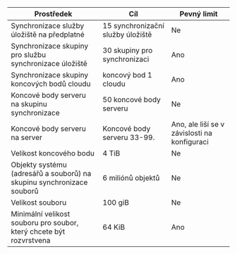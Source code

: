 | Prostředek | Cíl | Pevný limit |
|----------|--------------|------------|
| Synchronizace služby úložiště na předplatné | 15 synchronizační služby úložiště | Ne |
| Synchronizace skupiny pro službu synchronizace úložiště | 30 skupiny pro synchronizaci | Ano |
| Synchronizace skupiny koncových bodů cloudu | koncový bod 1 cloudu | Ano |
| Koncové body serveru na skupinu synchronizace | 50 koncové body serveru | Ne |
| Koncové body serveru na server | Koncové body serveru 33-99. | Ano, ale liší se v závislosti na konfiguraci |
| Velikost koncového bodu | 4 TiB | Ne |
| Objekty systému (adresářů a souborů) na skupinu synchronizace souborů | 6 miliónů objektů | Ne |
| Velikost souboru | 100 giB | Ne |
| Minimální velikost souboru pro soubor, který chcete být rozvrstvena | 64 KiB | Ano |